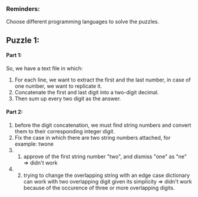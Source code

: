 ### Reminders:
Choose different programming languages to solve the puzzles.

## Puzzle 1:
#### Part 1:
So, we have a text file in which:
1. For each line, we want to extract the first and the last number, in case of one number, we want to replicate it.
2. Concatenate the first and last digit into a two-digit decimal.
3. Then sum up every two digit as the answer.

#### Part 2:
1. before the digit concatenation, we must find string numbers and convert them to their corresponding integer digit.
2. Fix the case in which there are two string numbers attached, for example: twone
2. 1. approve of the first string number "two", and dismiss "one" as "ne" => didn't work
2. 2. trying to change the overlapping string with an edge case dictionary can work with two overlapping digit given its simplicity => didn't work because of the occurence of three or more overlapping digits.

